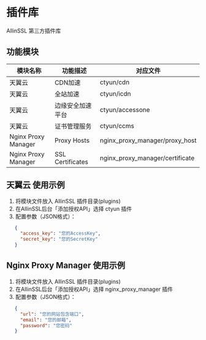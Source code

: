# 插件库

AllinSSL 第三方插件库

## 功能模块

| 模块名称 | 功能描述 | 对应文件 |
|---------|---------|---------|
| 天翼云 | CDN加速 | ctyun/cdn |
| 天翼云 | 全站加速 | ctyun/icdn |
| 天翼云 | 边缘安全加速平台 | ctyun/accessone |
| 天翼云 | 证书管理服务 | ctyun/ccms |
| Nginx Proxy Manager | Proxy Hosts | nginx_proxy_manager/proxy_host |
| Nginx Proxy Manager | SSL Certificates | nginx_proxy_manager/certificate |

## 天翼云 使用示例

1. 将模块文件放入 AllinSSL 插件目录(plugins)
2. 在AllinSSL后台「添加授权API」选择 ctyun 插件
3. 配置参数（JSON格式）：
```json
   {
     "access_key": "您的AccessKey",
     "secret_key": "您的SecretKey"
   }
```

## Nginx Proxy Manager 使用示例

1. 将模块文件放入 AllinSSL 插件目录(plugins)
2. 在AllinSSL后台「添加授权API」选择 nginx_proxy_manager 插件
3. 配置参数（JSON格式）：
```json
   {
     "url": "您的网站包含端口",
     "email": "您的邮箱",
     "password": "您密码"
   }
```
